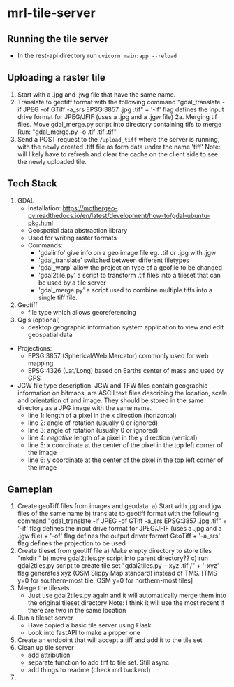 # mrl-tile-server
## Running the tile server
- In the rest-api directory run `uvicorn main:app --reload`
## Uploading a raster tile
1. Start with a .jpg and .jwg file that have the same name.
2. Translate to geotiff format with the following command
    "gdal_translate -if JPEG -of GTiff -a_srs EPSG:3857 <name-of-input-file>.jpg <name-of-output-file>.tif"
        + '-if' flag defines the input drive format for JPEG/JFIF (uses a .jpg and a .jgw file)
2a. Merging tif files.
  Move gdal_merge.py script into directory containing tifs to merge 
  Run: 
    "gdal_merge.py -o <name-of-output-file>.tif <name-of-input-file-1>.tif <name-of-input-file-N>.tif"
3. Send a POST request to the `/upload_tiff` where the server is running, with the newly created .tiff file as form data under the name 'tiff'
Note: will likely have to refresh and clear the cache on the client side to see the newly uploaded tile.
## Tech Stack
1. GDAL
    - Installation: https://mothergeo-py.readthedocs.io/en/latest/development/how-to/gdal-ubuntu-pkg.html
    - Geospatial data abstraction library
    - Used for writing raster formats
    - Commands:
        - 'gdalinfo' give info on a geo image file eg. .tif or .jpg with .jgw
        - 'gdal_translate' switched between different filetypes
        - 'gdal_warp' allow the projection type of a geofile to be changed
        - 'gdal2tile.py' a script to transform .tif files into a tileset that can be used by a tile server
        - 'gdal_merge.py' a script used to combine multiple tiffs into a single tiff file.
2. Geotiff
    - file type which allows georeferencing
3. Qgis (optional)
    - desktop  geographic information system application to
    view and edit geospatial data
- Projections:
    + EPSG:3857 (Spherical/Web Mercator) commonly used for web mapping
    + EPSG:4326 (Lat/Long) based on Earths center of mass and used by GPS
- JGW file type description:
    JGW and TFW files contain geographic information on bitmaps, are ASCII text
    files describing the location, scale and orientation of and image.
    They should be stored in the same directory as a JPG image with the same
    name.
    + line 1: length of a pixel in the x direction (horizontal)
    + line 2: angle of rotation  (usually 0 or ignored)
    + line 3: angle of rotation  (usually 0 or ignored)
    + line 4: _negative_ length of a pixel in the y direction (vertical)
    + line 5: x coordinate at the center of the pixel in the top left corner of the image
    + line 6: y coordinate at the center of the pixel in the top left corner of the image
## Gameplan
1. Create geoTiff files from images and geodata.
 a) Start with jpg and jgw files of the same name
 b) translate to geotiff format with the following command
    "gdal_translate -if JPEG -of GTiff -a_srs EPSG:3857 <name-of-input-file>.jpg <name-of-output-file>.tif"
        + '-if' flag defines the input drive format for JPEG/JFIF (uses a .jpg and a .jgw file)
        + '-of' flag defines the output driver format GeoTiff
        + '-a_srs' flag defines the projection to be used
2. Create tileset from geotiff file
    a) Make empty directory to store tiles "mkdir <name-of-tileset-dir>"
    b) move gdal2tiles.py script into parent directory??
    c) run gdal2tiles.py script to create tile set
        "gdal2tiles.py --xyz <name-of-geotiff-file>.tif <name-of-tileset-dir>/"
            + '-xyz' flag generates xyz (OSM Slippy Map standard) instead of TMS. [TMS y=0 for southern-most tile, OSM y=0 for northern-most tiles]
3. Merge the tilesets
    - Just use gdal2tiles.py again and it will automatically merge them into the original tileset directory
    Note: I think it will use the most recent if there are two in the same location
4. Run a tileset server
    - Have copied a basic tile server using Flask
    - Look into fastAPI to make a proper one
5. Create an endpoint that will accept a tiff and add it to the tile set
6. Clean up tile server
    - add attribution
    - separate function to add tiff to tile set. Still async
    - add things to readme (check mrl backend)
7.
